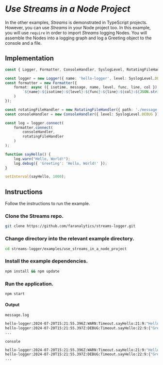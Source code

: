 # *Use Streams in a Node Project*

In the other examples, *Streams* is demonstrated in TypeScript projects.  However, you can use *Streams* in your Node project too. In this example, you will use `require` in order to import *Streams* logging Nodes.  You will assemble the Nodes into a logging graph and log a Greeting object to the console and a file.

## Implementation

```ts
const { Logger, Formatter, ConsoleHandler, SyslogLevel, RotatingFileHandler } = require('streams-logger');

const logger = new Logger({ name: 'hello-logger', level: SyslogLevel.DEBUG });
const formatter = new Formatter({
    format: async ({ isotime, message, name, level, func, line, col }) => (
        `${name}:${isotime}:${level}:${func}:${line}:${col}:${JSON.stringify(message)}\n`
    )
});

const rotatingFileHandler = new RotatingFileHandler({ path: './message.log', rotationLimit: 0, level: SyslogLevel.DEBUG });
const consoleHandler = new ConsoleHandler({ level: SyslogLevel.DEBUG });

const log = logger.connect(
    formatter.connect(
        consoleHandler,
        rotatingFileHandler
    )
);

function sayHello() {
    log.warn("Hello, World!");
    log.debug({ 'Greeting': 'Hello, World!' });
}

setInterval(sayHello, 1000);
```

## Instructions

Follow the instructions to run the example.

### Clone the Streams repo.
```bash
git clone https://github.com/faranalytics/streams-logger.git
```
### Change directory into the relevant example directory.
```bash
cd streams-logger/examples/use_streams_in_a_node_project
```
### Install the example dependencies.
```bash
npm install && npm update
```
### Run the application.
```bash
npm start
```
#### Output
`message.log`
```bash
hello-logger:2024-07-20T15:21:55.396Z:WARN:Timeout.sayHello:21:9:"Hello, World!"
hello-logger:2024-07-20T15:21:55.397Z:DEBUG:Timeout.sayHello:22:9:{"Greeting":"Hello, World!"}
...
```
`console`
```bash
hello-logger:2024-07-20T15:21:55.396Z:WARN:Timeout.sayHello:21:9:"Hello, World!"
hello-logger:2024-07-20T15:21:55.397Z:DEBUG:Timeout.sayHello:22:9:{"Greeting":"Hello, World!"}
...
```
